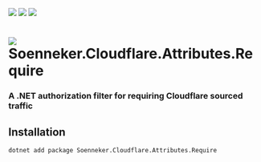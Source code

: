 ﻿[![](https://img.shields.io/nuget/v/soenneker.cloudflare.attributes.require.svg?style=for-the-badge)](https://www.nuget.org/packages/soenneker.cloudflare.attributes.require/)
[![](https://img.shields.io/github/actions/workflow/status/soenneker/soenneker.cloudflare.attributes.require/publish-package.yml?style=for-the-badge)](https://github.com/soenneker/soenneker.cloudflare.attributes.require/actions/workflows/publish-package.yml)
[![](https://img.shields.io/nuget/dt/soenneker.cloudflare.attributes.require.svg?style=for-the-badge)](https://www.nuget.org/packages/soenneker.cloudflare.attributes.require/)

# ![](https://user-images.githubusercontent.com/4441470/224455560-91ed3ee7-f510-4041-a8d2-3fc093025112.png) Soenneker.Cloudflare.Attributes.Require
### A .NET authorization filter for requiring Cloudflare sourced traffic

## Installation

```
dotnet add package Soenneker.Cloudflare.Attributes.Require
```
